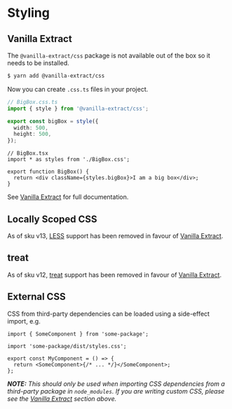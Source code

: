 # Styling

## Vanilla Extract

The `@vanilla-extract/css` package is not available out of the box so it needs to be installed.

```sh
$ yarn add @vanilla-extract/css
```

Now you can create `.css.ts` files in your project.

```ts
// BigBox.css.ts
import { style } from '@vanilla-extract/css';

export const bigBox = style({
  width: 500,
  height: 500,
});
```

```tsx
// BigBox.tsx
import * as styles from './BigBox.css';

export function BigBox() {
  return <div className={styles.bigBox}>I am a big box</div>;
}
```

See [Vanilla Extract](https://vanilla-extract.style/documentation/getting-started) for full documentation.

## Locally Scoped CSS

As of sku v13, [LESS] support has been removed in favour of [Vanilla Extract].

[LESS]: http://lesscss.org/
[vanilla extract]: #vanilla-extract

## treat

As of sku v12, [treat] support has been removed in favour of [Vanilla Extract].

[treat]: https://seek-oss.github.io/treat/
[vanilla extract]: #vanilla-extract

## External CSS

CSS from third-party dependencies can be loaded using a side-effect import, e.g.

```tsx
import { SomeComponent } from 'some-package';

import 'some-package/dist/styles.css';

export const MyComponent = () => {
  return <SomeComponent>{/* ... */}</SomeComponent>;
};
```

_**NOTE:** This should only be used when importing CSS dependencies from a third-party package in `node_modules`. If you are writing custom CSS, please see the [Vanilla Extract](#vanilla-extract) section above._
